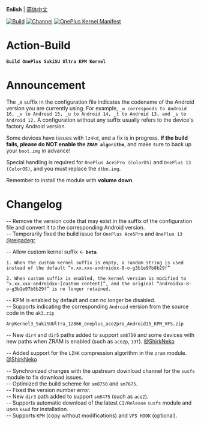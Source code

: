 **Enlish** | [简体中文](README.md)

[![Build](https://img.shields.io/badge/GitHub%20Actions-Build-181717?logo=github&logoColor=white&style=flat-square)](https://github.com/Numbersf/Action-Build/actions/workflows/Build%20SukiSU%20Ultra%20OnePlus.yml) [![Channel](https://img.shields.io/badge/Follow-Telegram-blue.svg?logo=telegram)](https://t.me/taichi91) [![OnePlus Kernel Manifest](https://img.shields.io/badge/OnePlus%20Kernel%20Manifest-EB0029?logo=oneplus&logoColor=white&style=flat-square)](https://github.com/OnePlusOSS/kernel_manifest)

# Action-Build
**```Build OnePlus SukiSU Ultra KPM Kernel```**

# Announcement

The _x suffix in the configuration file indicates the codename of the Android version you are currently using. For example, `_w corresponds to Android 16, _v to Android 15, _u to Android 14, _t to Android 13, and _s to Android 12.` A configuration without any suffix usually refers to the device's factory Android version.
 
Some devices have issues with `lz4kd`, and a fix is in progress. **If the build fails, please do NOT enable the `ZRAM algorithm`**, and make sure to back up your `boot.img` in advance!
 
Special handling is required for `OnePlus Ace5Pro (ColorOS)` and `OnePlus 13 (ColorOS)`, and you must replace the `dtbo.img`.
 
Remember to install the module with **volume down**.
 
# Changelog
-- Remove the version code that may exist in the suffix of the configuration file and convert it to the corresponding Android version.  
-- Temporarily fixed the build issue for `OnePlus Ace5Pro` and `OnePlus 13` [@reigadegr](https://github.com/reigadegr)   

-- Allow custom kernel suffix  <- **`beta`**
```
1. When the custom kernel suffix is empty, a random string is used instead of the default “x.xx.xxx-androidxx-8-o-g3b1e97b8b29f”
 
2. When custom suffix is enabled, the kernel version is modified to “x.xx.xxx-androidxx-[custom content]”, and the original “androidxx-8-o-g3b1e97b8b29f” is no longer retained.
```
-- KPM is enabled by default and can no longer be disabled.  
-- Supports indicating the corresponding `Android` version from the source code in the `ak3.zip`
```
AnyKernel3_SukiSUUltra_12866_oneplus_ace2pro_Android15_KPM_VFS.zip
```
-- New `dir4` and `dir5` paths added to support `sm8750` and some devices with new paths when ZRAM is enabled (such as `ace2p`, `13T`). [@ShirkNeko](https://github.com/ShirkNeko)   

-- Added support for the `LZ4K` compression algorithm in the `zram` module. [@ShirkNeko](https://github.com/ShirkNeko)   

-- Synchronized changes with the upstream download channel for the `susfs` module to fix download issues.  
-- Optimized the build scheme for `sm8750` and `sm7675`.  
-- Fixed the version number error.  
-- New `dir3` path added to support `sm8475` (such as `ace2`).  
-- Supports automatic download of the latest `CI/Release` `susfs` module and uses `ksud` for installation.  
-- Supports `KPM` (copy without modifications) and `VFS HOOK` (optional).